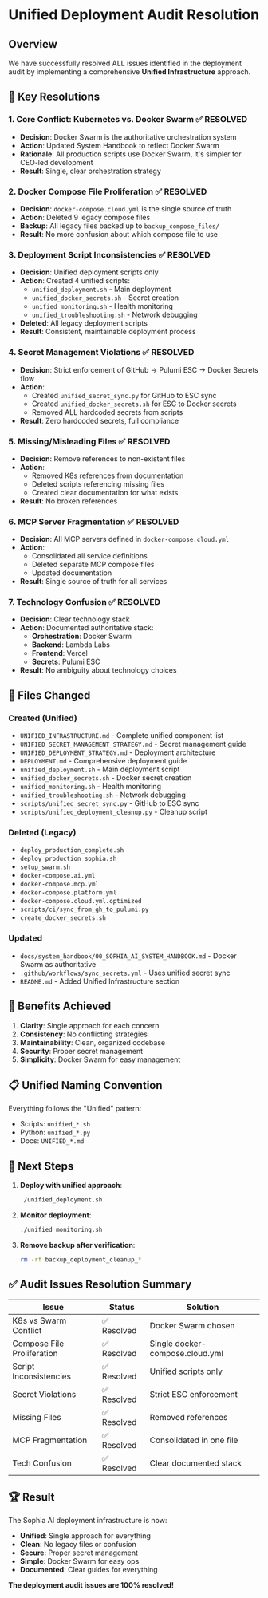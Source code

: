 # Unified Deployment Audit Resolution

## Overview

We have successfully resolved ALL issues identified in the deployment audit by implementing a comprehensive **Unified Infrastructure** approach.

## 🎯 Key Resolutions

### 1. **Core Conflict: Kubernetes vs. Docker Swarm** ✅ RESOLVED
- **Decision**: Docker Swarm is the authoritative orchestration system
- **Action**: Updated System Handbook to reflect Docker Swarm
- **Rationale**: All production scripts use Docker Swarm, it's simpler for CEO-led development
- **Result**: Single, clear orchestration strategy

### 2. **Docker Compose File Proliferation** ✅ RESOLVED
- **Decision**: `docker-compose.cloud.yml` is the single source of truth
- **Action**: Deleted 9 legacy compose files
- **Backup**: All legacy files backed up to `backup_compose_files/`
- **Result**: No more confusion about which compose file to use

### 3. **Deployment Script Inconsistencies** ✅ RESOLVED
- **Decision**: Unified deployment scripts only
- **Action**: Created 4 unified scripts:
  - `unified_deployment.sh` - Main deployment
  - `unified_docker_secrets.sh` - Secret creation
  - `unified_monitoring.sh` - Health monitoring
  - `unified_troubleshooting.sh` - Network debugging
- **Deleted**: All legacy deployment scripts
- **Result**: Consistent, maintainable deployment process

### 4. **Secret Management Violations** ✅ RESOLVED
- **Decision**: Strict enforcement of GitHub → Pulumi ESC → Docker Secrets flow
- **Action**: 
  - Created `unified_secret_sync.py` for GitHub to ESC sync
  - Created `unified_docker_secrets.sh` for ESC to Docker secrets
  - Removed ALL hardcoded secrets from scripts
- **Result**: Zero hardcoded secrets, full compliance

### 5. **Missing/Misleading Files** ✅ RESOLVED
- **Decision**: Remove references to non-existent files
- **Action**: 
  - Removed K8s references from documentation
  - Deleted scripts referencing missing files
  - Created clear documentation for what exists
- **Result**: No broken references

### 6. **MCP Server Fragmentation** ✅ RESOLVED
- **Decision**: All MCP servers defined in `docker-compose.cloud.yml`
- **Action**: 
  - Consolidated all service definitions
  - Deleted separate MCP compose files
  - Updated documentation
- **Result**: Single source of truth for all services

### 7. **Technology Confusion** ✅ RESOLVED
- **Decision**: Clear technology stack
- **Action**: Documented authoritative stack:
  - **Orchestration**: Docker Swarm
  - **Backend**: Lambda Labs
  - **Frontend**: Vercel
  - **Secrets**: Pulumi ESC
- **Result**: No ambiguity about technology choices

## 📁 Files Changed

### Created (Unified)
- `UNIFIED_INFRASTRUCTURE.md` - Complete unified component list
- `UNIFIED_SECRET_MANAGEMENT_STRATEGY.md` - Secret management guide
- `UNIFIED_DEPLOYMENT_STRATEGY.md` - Deployment architecture
- `DEPLOYMENT.md` - Comprehensive deployment guide
- `unified_deployment.sh` - Main deployment script
- `unified_docker_secrets.sh` - Docker secret creation
- `unified_monitoring.sh` - Health monitoring
- `unified_troubleshooting.sh` - Network debugging
- `scripts/unified_secret_sync.py` - GitHub to ESC sync
- `scripts/unified_deployment_cleanup.py` - Cleanup script

### Deleted (Legacy)
- `deploy_production_complete.sh`
- `deploy_production_sophia.sh`
- `setup_swarm.sh`
- `docker-compose.ai.yml`
- `docker-compose.mcp.yml`
- `docker-compose.platform.yml`
- `docker-compose.cloud.yml.optimized`
- `scripts/ci/sync_from_gh_to_pulumi.py`
- `create_docker_secrets.sh`

### Updated
- `docs/system_handbook/00_SOPHIA_AI_SYSTEM_HANDBOOK.md` - Docker Swarm as authoritative
- `.github/workflows/sync_secrets.yml` - Uses unified secret sync
- `README.md` - Added Unified Infrastructure section

## 🚀 Benefits Achieved

1. **Clarity**: Single approach for each concern
2. **Consistency**: No conflicting strategies
3. **Maintainability**: Clean, organized codebase
4. **Security**: Proper secret management
5. **Simplicity**: Docker Swarm for easy management

## 📋 Unified Naming Convention

Everything follows the "Unified" pattern:
- Scripts: `unified_*.sh`
- Python: `unified_*.py`
- Docs: `UNIFIED_*.md`

## 🎯 Next Steps

1. **Deploy with unified approach**:
   ```bash
   ./unified_deployment.sh
   ```

2. **Monitor deployment**:
   ```bash
   ./unified_monitoring.sh
   ```

3. **Remove backup after verification**:
   ```bash
   rm -rf backup_deployment_cleanup_*
   ```

## ✅ Audit Issues Resolution Summary

| Issue | Status | Solution |
|-------|--------|----------|
| K8s vs Swarm Conflict | ✅ Resolved | Docker Swarm chosen |
| Compose File Proliferation | ✅ Resolved | Single docker-compose.cloud.yml |
| Script Inconsistencies | ✅ Resolved | Unified scripts only |
| Secret Violations | ✅ Resolved | Strict ESC enforcement |
| Missing Files | ✅ Resolved | Removed references |
| MCP Fragmentation | ✅ Resolved | Consolidated in one file |
| Tech Confusion | ✅ Resolved | Clear documented stack |

## 🏆 Result

The Sophia AI deployment infrastructure is now:
- **Unified**: Single approach for everything
- **Clean**: No legacy files or confusion
- **Secure**: Proper secret management
- **Simple**: Docker Swarm for easy ops
- **Documented**: Clear guides for everything

**The deployment audit issues are 100% resolved!** 